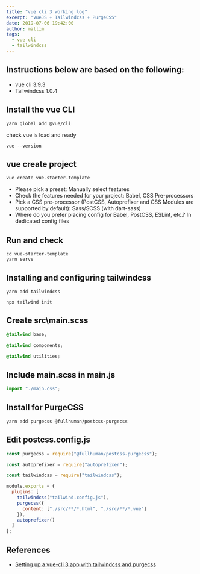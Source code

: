 ```yaml
---
title: "vue cli 3 working log"
excerpt: "VueJS + Tailwindcss + PurgeCSS"
date: 2019-07-06 19:42:00
author: mallim
tags:
  - vue cli
  - tailwindcss
---
```


## Instructions below are based on the following:

- vue cli 3.9.3
- Tailwindcss 1.0.4

## Install the vue CLI

```shell
yarn global add @vue/cli
```

check vue is load and ready

```shell
vue --version
```

## vue create project

```shell
vue create vue-starter-template
```

- Please pick a preset: Manually select features
- Check the features needed for your project: Babel, CSS Pre-processors
- Pick a CSS pre-processor (PostCSS, Autoprefixer and CSS Modules are supported by default): Sass/SCSS (with dart-sass)
- Where do you prefer placing config for Babel, PostCSS, ESLint, etc.? In dedicated config files

## Run and check

```shell
cd vue-starter-template
yarn serve
```

## Installing and configuring tailwindcss

```shell
yarn add tailwindcss

npx tailwind init
```

## Create src\main.scss

```scss
@tailwind base;

@tailwind components;

@tailwind utilities;
```

## Include main.scss in main.js

```javascript
import "./main.css";
```

## Install for PurgeCSS

```shell
yarn add purgecss @fullhuman/postcss-purgecss
```

## Edit postcss.config.js

```javascript
const purgecss = require("@fullhuman/postcss-purgecss");

const autoprefixer = require("autoprefixer");

const tailwindcss = require("tailwindcss");

module.exports = {
  plugins: [
    tailwindcss("tailwind.config.js"),
    purgecss({
      content: ["./src/**/*.html", "./src/**/*.vue"]
    }),
    autoprefixer()
  ]
};
```

## References

- [Setting up a vue-cli 3 app with tailwindcss and purgecss](https://medium.com/@andreaminato95/setting-up-a-vue-cli-3-app-with-tailwindcss-and-purgecss-286688dcd8c1)
